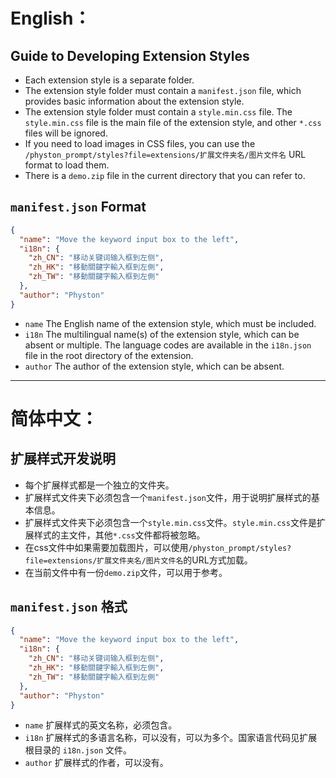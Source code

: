 # English：

## Guide to Developing Extension Styles

- Each extension style is a separate folder.
- The extension style folder must contain a `manifest.json` file, which provides basic information about the extension style.
- The extension style folder must contain a `style.min.css` file. The `style.min.css` file is the main file of the extension style, and other `*.css` files will be ignored.
- If you need to load images in CSS files, you can use the `/physton_prompt/styles?file=extensions/扩展文件夹名/图片文件名` URL format to load them.
- There is a `demo.zip` file in the current directory that you can refer to.

## `manifest.json` Format

```json
{
  "name": "Move the keyword input box to the left",
  "i18n": {
    "zh_CN": "移动关键词输入框到左侧",
    "zh_HK": "移動關鍵字輸入框到左側",
    "zh_TW": "移動關鍵字輸入框到左側"
  },
  "author": "Physton"
}
```

- `name` The English name of the extension style, which must be included.
- `i18n` The multilingual name(s) of the extension style, which can be absent or multiple. The language codes are available in the `i18n.json` file in the root directory of the extension.
- `author` The author of the extension style, which can be absent.

---

# 简体中文：

## 扩展样式开发说明
- 每个扩展样式都是一个独立的文件夹。
- 扩展样式文件夹下必须包含一个`manifest.json`文件，用于说明扩展样式的基本信息。
- 扩展样式文件夹下必须包含一个`style.min.css`文件。`style.min.css`文件是扩展样式的主文件，其他`*.css`文件都将被忽略。
- 在css文件中如果需要加载图片，可以使用`/physton_prompt/styles?file=extensions/扩展文件夹名/图片文件名`的URL方式加载。
- 在当前文件中有一份`demo.zip`文件，可以用于参考。

## `manifest.json` 格式

```json
{
  "name": "Move the keyword input box to the left",
  "i18n": {
    "zh_CN": "移动关键词输入框到左侧",
    "zh_HK": "移動關鍵字輸入框到左側",
    "zh_TW": "移動關鍵字輸入框到左側"
  },
  "author": "Physton"
}
```
- `name` 扩展样式的英文名称，必须包含。
- `i18n` 扩展样式的多语言名称，可以没有，可以为多个。国家语言代码见扩展根目录的 `i18n.json` 文件。
- `author` 扩展样式的作者，可以没有。